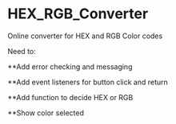 # HEX_RGB_Converter
Online converter for HEX and RGB Color codes

Need to:

**Add error checking and messaging

**Add event listeners for button click and return

**Add function to decide HEX or RGB 

**Show color selected
